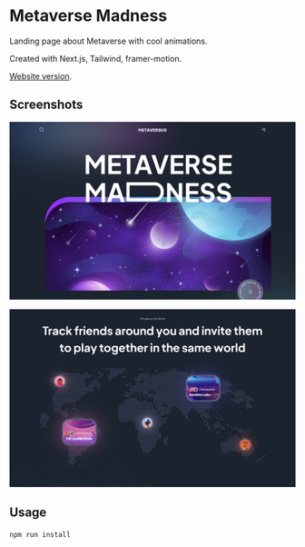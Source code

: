 # Metaverse Madness

Landing page about Metaverse with cool animations.

Created with Next.js, Tailwind, framer-motion.

 [Website version](https://metavermadness.netlify.app/).

## Screenshots
![app image](https://raw.githubusercontent.com/Tahckn/metaverse-madness/ef80576bc63eaf98919adaa2a1ae5e5babbacd96/public/image-1%20.png)

![app image](https://raw.githubusercontent.com/Tahckn/metaverse-madness/ef80576bc63eaf98919adaa2a1ae5e5babbacd96/public/image-2.png)


## Usage
 ```bash
npm run install
```
